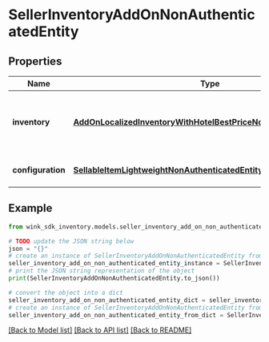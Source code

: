 # SellerInventoryAddOnNonAuthenticatedEntity


## Properties

Name | Type | Description | Notes
------------ | ------------- | ------------- | -------------
**inventory** | [**AddOnLocalizedInventoryWithHotelBestPriceNonAuthenticatedEntity**](AddOnLocalizedInventoryWithHotelBestPriceNonAuthenticatedEntity.md) | Property details along with the priced add-on record. | [optional] 
**configuration** | [**SellableItemLightweightNonAuthenticatedEntity**](SellableItemLightweightNonAuthenticatedEntity.md) | Identifier inventory record | [optional] 

## Example

```python
from wink_sdk_inventory.models.seller_inventory_add_on_non_authenticated_entity import SellerInventoryAddOnNonAuthenticatedEntity

# TODO update the JSON string below
json = "{}"
# create an instance of SellerInventoryAddOnNonAuthenticatedEntity from a JSON string
seller_inventory_add_on_non_authenticated_entity_instance = SellerInventoryAddOnNonAuthenticatedEntity.from_json(json)
# print the JSON string representation of the object
print(SellerInventoryAddOnNonAuthenticatedEntity.to_json())

# convert the object into a dict
seller_inventory_add_on_non_authenticated_entity_dict = seller_inventory_add_on_non_authenticated_entity_instance.to_dict()
# create an instance of SellerInventoryAddOnNonAuthenticatedEntity from a dict
seller_inventory_add_on_non_authenticated_entity_from_dict = SellerInventoryAddOnNonAuthenticatedEntity.from_dict(seller_inventory_add_on_non_authenticated_entity_dict)
```
[[Back to Model list]](../README.md#documentation-for-models) [[Back to API list]](../README.md#documentation-for-api-endpoints) [[Back to README]](../README.md)


